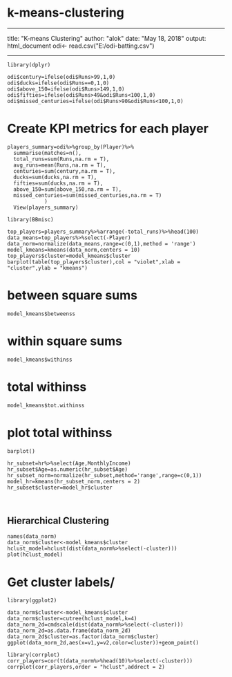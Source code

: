 # k-means-clustering

---
title: "K-means Clustering"
author: "alok"
date: "May 18, 2018"
output: html_document
odi<- read.csv("E:/odi-batting.csv")

---
```{r}
library(dplyr)
```

```{r}
odi$century=ifelse(odi$Runs>99,1,0)
odi$ducks=ifelse(odi$Runs==0,1,0)
odi$above_150=ifelse(odi$Runs>149,1,0)
odi$fifties=ifelse(odi$Runs>49&odi$Runs<100,1,0)
odi$missed_centuries=ifelse(odi$Runs>90&odi$Runs<100,1,0)

```
# Create KPI metrics for each player

```{r}
players_summary=odi%>%group_by(Player)%>%
  summarise(matches=n(),
  total_runs=sum(Runs,na.rm = T),
  avg_runs=mean(Runs,na.rm = T),
  centuries=sum(century,na.rm = T),
  ducks=sum(ducks,na.rm = T),
  fifties=sum(ducks,na.rm = T),
  above_150=sum(above_150,na.rm = T),
  missed_centuries=sum(missed_centuries,na.rm = T)
            )
  View(players_summary)

```
```{r}
library(BBmisc)
```

```{r}
top_players=players_summary%>%arrange(-total_runs)%>%head(100)
data_means=top_players%>%select(-Player)
data_norm=normalize(data_means,range=c(0,1),method = 'range')
model_kmeans=kmeans(data_norm,centers = 10)
top_players$cluster=model_kmeans$cluster
barplot(table(top_players$cluster),col = "violet",xlab = "cluster",ylab = "kmeans")
```
# between square sums
```{r}
model_kmeans$betweenss
```
# within square sums
```{r}
model_kmeans$withinss
```
# total withinss
```{r}
model_kmeans$tot.withinss
```
# plot total withinss
```{r}
barplot()
```




```{r}
hr_subset=hr%>%select(Age,MonthlyIncome)
hr_subset$Age=as.numeric(hr_subset$Age)
hr_subset_norm=normalize(hr_subset,method='range',range=c(0,1))
model_hr=kmeans(hr_subset_norm,centers = 2)
hr_subset$cluster=model_hr$cluster



```
## Hierarchical Clustering
```{r}
names(data_norm)
data_norm$cluster<-model_kmeans$cluster
hclust_model=hclust(dist(data_norm%>%select(-cluster)))
plot(hclust_model)

```
# Get cluster labels/

```{r}
library(ggplot2)
```

```{r}
data_norm$cluster<-model_kmeans$cluster
data_norm$cluster=cutree(hclust_model,k=4)
data_norm_2d=cmdscale(dist(data_norm%>%select(-cluster)))
data_norm_2d=as.data.frame(data_norm_2d)
data_norm_2d$cluster=as.factor(data_norm$cluster)
ggplot(data_norm_2d,aes(x=v1,y=v2,color=cluster))+geom_point()
```
```{r}
library(corrplot)
corr_players=cor(t(data_norm%>%head(10)%>%select(-cluster)))
corrplot(corr_players,order = "hclust",addrect = 2)
```




